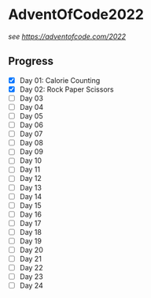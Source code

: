 # AdventOfCode2022

_see https://adventofcode.com/2022_

## Progress

-   [x] Day 01: Calorie Counting
-   [x] Day 02: Rock Paper Scissors
-   [ ] Day 03
-   [ ] Day 04
-   [ ] Day 05
-   [ ] Day 06
-   [ ] Day 07
-   [ ] Day 08
-   [ ] Day 09
-   [ ] Day 10
-   [ ] Day 11
-   [ ] Day 12
-   [ ] Day 13
-   [ ] Day 14
-   [ ] Day 15
-   [ ] Day 16
-   [ ] Day 17
-   [ ] Day 18
-   [ ] Day 19
-   [ ] Day 20
-   [ ] Day 21
-   [ ] Day 22
-   [ ] Day 23
-   [ ] Day 24
